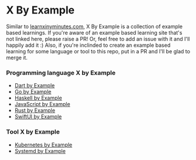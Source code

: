 # X By Example
Similar to [learnxinyminutes.com](https://learnxinyminutes.com), X By Example is a collection of example based learnings. If you're aware of an example based learning site that's not linked here, please raise a PR! Or, feel free to add an issue with it and I'll happily add it :) Also, if you're inclinded to create an example based learning for some language or tool to this repo, put in a PR and I'll be glad to merge it.

### Programming language X by Example
- [Dart by Example](https://www.jpryan.me/dartbyexample/)
- [Go by Example](https://gobyexample.com)
- [Haskell by Example](https://lotz84.github.io/haskellbyexample/)
- [JavaScript by Example](https://javascriptbyexample.com)
- [Rust by Example](https://doc.rust-lang.org/rust-by-example/)
- [SwiftUI by Example](https://www.hackingwithswift.com/quick-start/swiftui)

### Tool X by Example
- [Kubernetes by Example](https://kubebyexample.com)
- [Systemd by Example](https://systemd-by-example.com)

<script async src="https://static.klaviyo.com/onsite/js/klaviyo.js?company_id=UjMpsi"></script>
